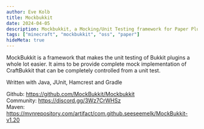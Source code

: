 ```yaml
---
author: Eve Kolb
title: Mockbukkit
date: 2024-04-05
description: Mockbukkit, a Mocking/Unit Testing framework for Paper Plugins
tags: ["minecraft", "mockbukkit", "oss", "paper"]
hideMeta: true
---
```


MockBukkit is a framework that makes the unit testing of Bukkit plugins a whole lot easier. It aims to be provide complete mock implementation of CraftBukkit that can be completely controlled from a unit test.

Written with Java, JUnit, Hamcrest and Gradle

Github: https://github.com/MockBukkit/Mockbukkit  
Community: https://discord.gg/3Wz7CrWHSz  
Maven: https://mvnrepository.com/artifact/com.github.seeseemelk/MockBukkit-v1.20  
